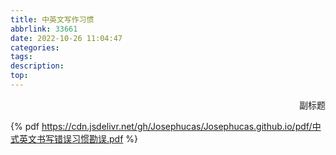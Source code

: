 ```yaml
---
title: 中英文写作习惯
abbrlink: 33661
date: 2022-10-26 11:04:47
categories:
tags:
description:
top:
---
```


<p align="right">副标题</p> 



<!-- more -->

{% pdf https://cdn.jsdelivr.net/gh/Josephucas/Josephucas.github.io/pdf/中式英文书写错误习惯勘误.pdf %}
